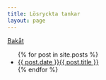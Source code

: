 ```yaml
---
title: Lösryckta tankar
layout: page
---
```

<a href="javascript:history.back()">Bakåt</a>
<ul>
  {% for post in site.posts %}
    <li>
      <a href="{{ post.url }}">{{ post.date }}{{ post.title }}</a>
    </li>
  {% endfor %}
</ul>
